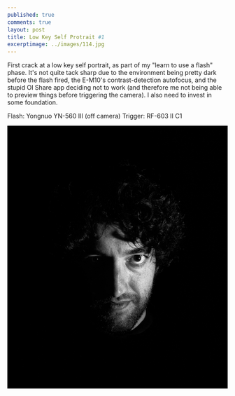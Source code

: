 ```yaml
---
published: true
comments: true
layout: post
title: Low Key Self Protrait #1 
excerptimage: ../images/114.jpg
---
```


First crack at a low key self portrait, as part of my "learn to use a flash" phase. It's not quite tack sharp due to the environment being pretty dark before the flash fired, the E-M10's contrast-detection autofocus, and the stupid OI Share app deciding not to work (and therefore me not being able to preview things before triggering the camera). I also need to invest in some foundation. 

Flash: Yongnuo YN-560 III (off camera)
Trigger: RF-603 II C1

[![Image 114/365	25mm	f/13	ISO100	1/160](../images/114.jpg)](https://www.flickr.com/photos/tmadhavan/17292385101/)